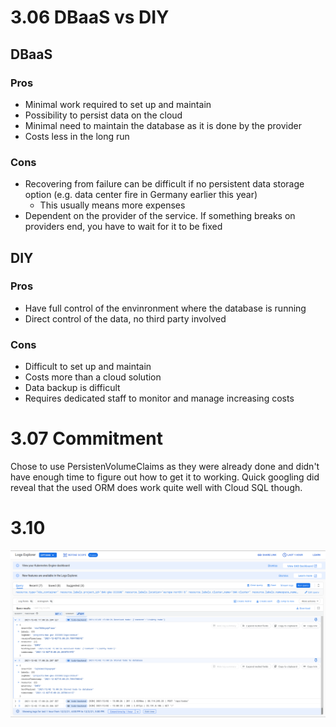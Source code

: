 # 3.06 DBaaS vs DIY
## DBaaS
### Pros
- Minimal work required to set up and maintain
- Possibility to persist data on the cloud
- Minimal need to maintain the database as it is done by the provider
- Costs less in the long run

### Cons
- Recovering from failure can be difficult if no persistent data storage option (e.g. data center fire in Germany earlier this year)
    - This usually means more expenses
- Dependent on the provider of the service. If something breaks on providers end, you have to wait for it to be fixed

## DIY
### Pros
- Have full control of the envinronment where the database is running
- Direct control of the data, no third party involved

### Cons
- Difficult to set up and maintain
- Costs more than a cloud solution
- Data backup is difficult
- Requires dedicated staff to monitor and manage increasing costs

# 3.07 Commitment
Chose to use PersistenVolumeClaims as they were already done and didn't have enough time to figure out how to get it to working. Quick googling did reveal that the used ORM does work quite well with Cloud SQL though.

# 3.10
![Screenshot of the GKE monitor](monitor.png)
